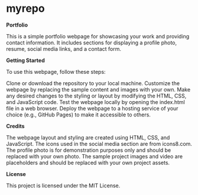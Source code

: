 # myrepo

**Portfolio**

This is a simple portfolio webpage for showcasing your work and providing contact information. It includes sections for displaying a profile photo, resume, social media links, and a contact form.

**Getting Started**

To use this webpage, follow these steps:

Clone or download the repository to your local machine.
Customize the webpage by replacing the sample content and images with your own.
Make any desired changes to the styling or layout by modifying the HTML, CSS, and JavaScript code.
Test the webpage locally by opening the index.html file in a web browser.
Deploy the webpage to a hosting service of your choice (e.g., GitHub Pages) to make it accessible to others.

**Credits**
  
The webpage layout and styling are created using HTML, CSS, and JavaScript.
The icons used in the social media section are from icons8.com.
The profile photo is for demonstration purposes only and should be replaced with your own photo.
The sample project images and video are placeholders and should be replaced with your own project assets.

**License**
  
This project is licensed under the MIT License.

